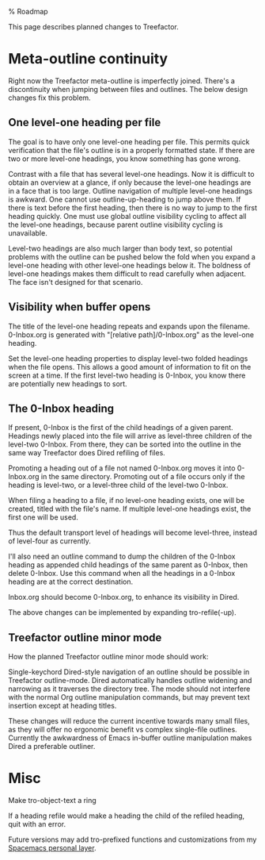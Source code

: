 % Roadmap

This page describes planned changes to Treefactor.

Meta-outline continuity
===

Right now the Treefactor meta-outline is imperfectly joined. There's a discontinuity when jumping between files and outlines. The below design changes fix this problem.

One level-one heading per file
-----

The goal is to have only one level-one heading per file. This permits quick verification that the file's outline is in a properly formatted state. If there are two or more level-one headings, you know something has gone wrong.

Contrast with a file that has several level-one headings. Now it is difficult to obtain an overview at a glance, if only because the level-one headings are in a face that is too large. Outline navigation of multiple level-one headings is awkward. One cannot use outline-up-heading to jump above them. If there is text before the first heading, then there is no way to jump to the first heading quickly. One must use global outline visibility cycling to affect all the level-one headings, because parent outline visibility cycling is unavailable. 

Level-two headings are also much larger than body text, so potential problems with the outline can be pushed below the fold when you expand a level-one heading with other level-one headings below it. The boldness of level-one headings makes them difficult to read carefully when adjacent. The face isn't designed for that scenario.

Visibility when buffer opens
----

The title of the level-one heading repeats and expands upon the filename. 0-Inbox.org is generated with "[relative path]/0-Inbox.org" as the level-one heading.

Set the level-one heading properties to display level-two folded headings when the file opens. This allows a good amount of information to fit on the screen at a time. If the first level-two heading is 0-Inbox, you know there are potentially new headings to sort.

The 0-Inbox heading
---

If present, 0-Inbox is the first of the child headings of a given parent. Headings newly placed into the file will arrive as level-three children of the level-two 0-Inbox. From there, they can be sorted into the outline in the same way Treefactor does Dired refiling of files.

Promoting a heading out of a file not named 0-Inbox.org moves it into 0-Inbox.org in the same directory.
Promoting out of a file occurs only if the heading is level-two, or a level-three child of the level-two 0-Inbox.

When filing a heading to a file, if no level-one heading exists, one will be created, titled with the file's name. If multiple level-one headings exist, the first one will be used.

Thus the default transport level of headings will become level-three, instead of level-four as currently.

I'll also need an outline command to dump the children of the 0-Inbox heading as appended child headings of the same parent as 0-Inbox, then delete 0-Inbox. Use this command when all the headings in a 0-Inbox heading are at the correct destination.

Inbox.org should become 0-Inbox.org, to enhance its visibility in Dired.

The above changes can be implemented by expanding tro-refile(-up).

Treefactor outline minor mode
---

How the planned Treefactor outline minor mode should work:

Single-keychord Dired-style navigation of an outline should be possible in Treefactor outline-mode. Dired automatically handles outline widening and narrowing as it traverses the directory tree. The mode should not interfere with the normal Org outline manipulation commands, but may prevent text insertion except at heading titles.

These changes will reduce the current incentive towards many small files, as they will offer no ergonomic benefit vs complex single-file outlines. Currently the awkwardness of Emacs in-buffer outline manipulation makes Dired a preferable outliner.

Misc
===

Make tro-object-text a ring

If a heading refile would make a heading the child of the refiled heading, quit with an error.

Future versions may add tro-prefixed functions and customizations from my [Spacemacs personal layer](https://github.com/cyberthal/spacemacs-personal).
